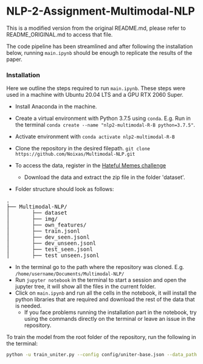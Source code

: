 # NLP-2-Assignment-Multimodal-NLP
This is a modified version from the original README.md, please refer to README_ORIGINAL.md to access that file.

The code pipeline has been streamlined and after following the installation below, running `main.ipynb` should be enough to replicate the results of the paper. 

### Installation
Here we outline the steps required to run `main.ipynb`. These steps were used in a machine with Ubuntu 20.04 LTS and a GPU RTX 2060 Super.

- Install Anaconda in the machine.
- Create a virtual environment with Python 3.7.5 using `conda`. E.g. Run in the terminal `conda create --name "nlp2-multimodal-R-B python=3.7.5"`.
- Activate environment with `conda activate nlp2-multimodal-R-B `
- Clone the repository in the desired filepath. `git clone https://github.com/Noixas/Multimodal-NLP.git`

- To access the data, register in the [Hateful Memes challenge](https://www.drivendata.org/competitions/64/hateful-memes/data/)
    - Download the data and extract the zip file in the folder 'dataset'.
- Folder structure should look as follows:
<pre>
.
├── Multimodal-NLP/
│       ├── dataset
│       ├── img/
│       ├── own_features/
│       ├── train.jsonl
│       ├── dev_seen.jsonl
│       ├── dev_unseen.jsonl
│       ├── test_seen.jsonl
│       ├── test_unseen.jsonl
</pre>

- In the terminal go to the path where the repository was cloned. E.g. `/home/username/Documents/Multimodal-NLP/`
- Run `jupyter notebook` in the terminal to start a session and open the jupyter tree, it will show all the files in the current folder.
- Click on `main.ipynb` and run all the cells in the notebook, it will install the python libraries that are required and download the rest of the data that is needed. 
    - If you face problems running the installation part in the notebook, try using the commands directly on the terminal or leave an issue in the repository.


To train the model from the root folder of the repository, run the following in the terminal:
```bash
python -u train_uniter.py --config config/uniter-base.json --data_path ./dataset --model_path ./model_checkpoints --pretrained_model_file uniter-base.pt --feature_path ./dataset/own_features --lr 3e-5 --scheduler warmup_cosine --warmup_steps 500 --max_epoch 30 --batch_size 16 --patience 5 --gradient_accumulation 2 --model_save_name meme.pt --seed 43 
```